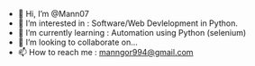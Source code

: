 - 👋 Hi, I’m @Mann07
- 👀 I’m interested in  : Software/Web Devlelopment in Python.
- 🌱 I’m currently learning   : Automation using Python (selenium)
- 💞️ I’m looking to collaborate on...
- 📫 How to reach me : manngor994@gmail.com 

<!---
Mann07/Mann07 is a ✨ special ✨ repository because its `README.md` (this file) appears on your GitHub profile.
You can click the Preview link to take a look at your changes.
--->
